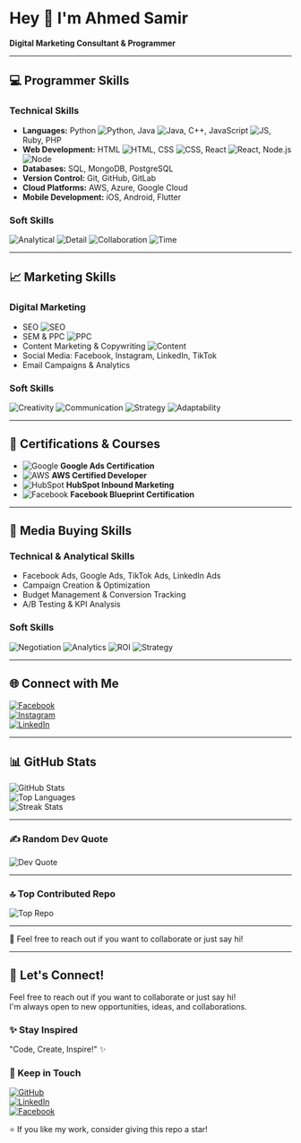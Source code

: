 # Hey 👋 I'm Ahmed Samir  
**Digital Marketing Consultant & Programmer**

---

## 💻 Programmer Skills

### Technical Skills
- **Languages:** Python ![Python](https://img.shields.io/badge/-Python-3776AB?logo=python&logoColor=white), Java ![Java](https://img.shields.io/badge/-Java-007396?logo=java&logoColor=white), C++, JavaScript ![JS](https://img.shields.io/badge/-JavaScript-F7DF1E?logo=javascript&logoColor=black), Ruby, PHP  
- **Web Development:** HTML ![HTML](https://img.shields.io/badge/-HTML-E34F26?logo=html5&logoColor=white), CSS ![CSS](https://img.shields.io/badge/-CSS-1572B6?logo=css3&logoColor=white), React ![React](https://img.shields.io/badge/-React-61DAFB?logo=react&logoColor=black), Node.js ![Node](https://img.shields.io/badge/-Node.js-339933?logo=node.js&logoColor=white)  
- **Databases:** SQL, MongoDB, PostgreSQL  
- **Version Control:** Git, GitHub, GitLab  
- **Cloud Platforms:** AWS, Azure, Google Cloud  
- **Mobile Development:** iOS, Android, Flutter  

### Soft Skills
![Analytical](https://img.shields.io/badge/Analytical-Think-blue) ![Detail](https://img.shields.io/badge/Attention-toDetail-green) ![Collaboration](https://img.shields.io/badge/Collaboration-Teamwork-orange) ![Time](https://img.shields.io/badge/Time-Management-purple)  

---

## 📈 Marketing Skills

### Digital Marketing
- SEO ![SEO](https://img.shields.io/badge/SEO-orange)  
- SEM & PPC ![PPC](https://img.shields.io/badge/PPC-cyan)  
- Content Marketing & Copywriting ![Content](https://img.shields.io/badge/Content-Marketing-red)  
- Social Media: Facebook, Instagram, LinkedIn, TikTok  
- Email Campaigns & Analytics  

### Soft Skills
![Creativity](https://img.shields.io/badge/Creativity-yellow) ![Communication](https://img.shields.io/badge/Communication-blueviolet) ![Strategy](https://img.shields.io/badge/Strategy-darkgreen) ![Adaptability](https://img.shields.io/badge/Adaptability-lightblue)  

---

## 🏅 Certifications & Courses
- ![Google](https://img.shields.io/badge/Google-Ads-blue) **Google Ads Certification**  
- ![AWS](https://img.shields.io/badge/AWS-Certified%20Developer-orange) **AWS Certified Developer**  
- ![HubSpot](https://img.shields.io/badge/HubSpot-Inbound%20Marketing-red) **HubSpot Inbound Marketing**  
- ![Facebook](https://img.shields.io/badge/Facebook-Blueprint-blueviolet) **Facebook Blueprint Certification**  

---

## 📣 Media Buying Skills

### Technical & Analytical Skills
- Facebook Ads, Google Ads, TikTok Ads, LinkedIn Ads  
- Campaign Creation & Optimization  
- Budget Management & Conversion Tracking  
- A/B Testing & KPI Analysis  

### Soft Skills
![Negotiation](https://img.shields.io/badge/Negotiation-purple) ![Analytics](https://img.shields.io/badge/Analytics-lightgreen) ![ROI](https://img.shields.io/badge/ROI-focus-blue) ![Strategy](https://img.shields.io/badge/StrategicPlanning-orange)  

---

## 🌐 Connect with Me
[![Facebook](https://img.shields.io/badge/Facebook-%231877F2.svg?logo=Facebook&logoColor=white)](https://facebook.com/ahmed.sameir.mo1)  
[![Instagram](https://img.shields.io/badge/Instagram-%23E4405F.svg?logo=Instagram&logoColor=white)](https://instagram.com/ahmedsamir.mo/)  
[![LinkedIn](https://img.shields.io/badge/LinkedIn-%230077B5.svg?logo=linkedin&logoColor=white)](https://linkedin.com/in/ahmedsamirmo/)

---

## 📊 GitHub Stats
![GitHub Stats](https://github-readme-stats.vercel.app/api?username=ahmedsameir&theme=dark&hide_border=false&include_all_commits=true&count_private=true)  
![Top Languages](https://github-readme-stats.vercel.app/api/top-langs/?username=ahmedsameir&theme=dark&hide_border=false&include_all_commits=true&count_private=true&layout=compact)  
![Streak Stats](https://nirzak-streak-stats.vercel.app/?user=ahmedsameir&theme=dark&hide_border=false)  

---

### ✍️ Random Dev Quote
![Dev Quote](https://quotes-github-readme.vercel.app/api?type=horizontal&theme=radical)  

---

### 🔝 Top Contributed Repo
![Top Repo](https://github-contributor-stats.vercel.app/api?username=ahmedsameir&limit=5&theme=dark&combine_all_yearly_contributions=true)  

---

💬 Feel free to reach out if you want to collaborate or just say hi!

---

## 💬 Let's Connect!
Feel free to reach out if you want to collaborate or just say hi!  
I'm always open to new opportunities, ideas, and collaborations.  

### ✨ Stay Inspired
"Code, Create, Inspire!" ✨  

### 🚀 Keep in Touch
[![GitHub](https://img.shields.io/badge/GitHub-Follow-black?logo=github&logoColor=white)](https://github.com/ahmedsameir)  
[![LinkedIn](https://img.shields.io/badge/LinkedIn-Follow-blue?logo=linkedin&logoColor=white)](https://linkedin.com/in/ahmedsamirmo/)  
[![Facebook](https://img.shields.io/badge/Facebook-Follow-1877F2?logo=facebook&logoColor=white)](https://facebook.com/ahmed.sameir.mo1)

⭐ If you like my work, consider giving this repo a star!  




<!-- Proudly created with GPRM (https://gprm.itsvg.in) -->
